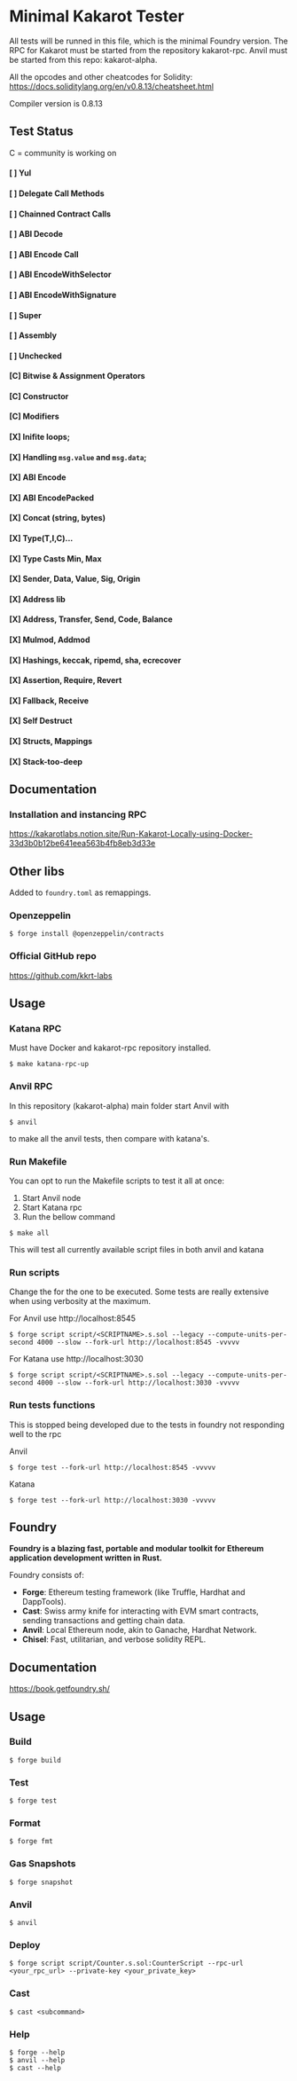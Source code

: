 # Minimal Kakarot Tester

All tests will be runned in this file, which is the minimal Foundry version. The RPC for Kakarot must be started from the repository kakarot-rpc. Anvil must be started from this repo: kakarot-alpha.

All the opcodes and other cheatcodes for Solidity: https://docs.soliditylang.org/en/v0.8.13/cheatsheet.html

Compiler version is 0.8.13

## Test Status

C = community is working on

#### [ ] Yul

#### [ ] Delegate Call Methods

#### [ ] Chainned Contract Calls

#### [ ] ABI Decode

#### [ ] ABI Encode Call

#### [ ] ABI EncodeWithSelector

#### [ ] ABI EncodeWithSignature

#### [ ] Super

#### [ ] Assembly

#### [ ] Unchecked

#### [C] Bitwise & Assignment Operators

#### [C] Constructor

#### [C] Modifiers

#### [X] Inifite loops;

#### [X] Handling `msg.value` and `msg.data`;

#### [X] ABI Encode

#### [X] ABI EncodePacked

#### [X] Concat (string, bytes)

#### [X] Type(T,I,C)...

#### [X] Type Casts Min, Max

#### [X] Sender, Data, Value, Sig, Origin

#### [X] Address lib

#### [X] Address, Transfer, Send, Code, Balance

#### [X] Mulmod, Addmod

#### [X] Hashings, keccak, ripemd, sha, ecrecover

#### [X] Assertion, Require, Revert

#### [X] Fallback, Receive

#### [X] Self Destruct

#### [X] Structs, Mappings

#### [X] Stack-too-deep

## Documentation

### Installation and instancing RPC

https://kakarotlabs.notion.site/Run-Kakarot-Locally-using-Docker-33d3b0b12be641eea563b4fb8eb3d33e

## Other libs

Added to `foundry.toml` as remappings.

### Openzeppelin

```shell
$ forge install @openzeppelin/contracts
```

### Official GitHub repo

https://github.com/kkrt-labs

## Usage

### Katana RPC

Must have Docker and kakarot-rpc repository installed.

```shell
$ make katana-rpc-up
```

### Anvil RPC

In this repository (kakarot-alpha) main folder start Anvil with

```shell
$ anvil
```

to make all the anvil tests, then compare with katana's.

### Run Makefile

You can opt to run the Makefile scripts to test it all at once:

1. Start Anvil node
2. Start Katana rpc
3. Run the bellow command

```shell
$ make all
```

This will test all currently available script files in both anvil and katana

### Run scripts

Change the <SCRIPTNAME> for the one to be executed. Some tests are really extensive when using verbosity at the maximum.

For Anvil use http://localhost:8545

```shell
$ forge script script/<SCRIPTNAME>.s.sol --legacy --compute-units-per-second 4000 --slow --fork-url http://localhost:8545 -vvvvv

```

For Katana use http://localhost:3030

```shell
$ forge script script/<SCRIPTNAME>.s.sol --legacy --compute-units-per-second 4000 --slow --fork-url http://localhost:3030 -vvvvv

```

### Run tests functions

This is stopped being developed due to the tests in foundry not responding well to the rpc

Anvil

```shell
$ forge test --fork-url http://localhost:8545 -vvvvv
```

Katana

```shell
$ forge test --fork-url http://localhost:3030 -vvvvv
```

## Foundry

**Foundry is a blazing fast, portable and modular toolkit for Ethereum application development written in Rust.**

Foundry consists of:

- **Forge**: Ethereum testing framework (like Truffle, Hardhat and DappTools).
- **Cast**: Swiss army knife for interacting with EVM smart contracts, sending transactions and getting chain data.
- **Anvil**: Local Ethereum node, akin to Ganache, Hardhat Network.
- **Chisel**: Fast, utilitarian, and verbose solidity REPL.

## Documentation

https://book.getfoundry.sh/

## Usage

### Build

```shell
$ forge build
```

### Test

```shell
$ forge test
```

### Format

```shell
$ forge fmt
```

### Gas Snapshots

```shell
$ forge snapshot
```

### Anvil

```shell
$ anvil
```

### Deploy

```shell
$ forge script script/Counter.s.sol:CounterScript --rpc-url <your_rpc_url> --private-key <your_private_key>
```

### Cast

```shell
$ cast <subcommand>
```

### Help

```shell
$ forge --help
$ anvil --help
$ cast --help
```
